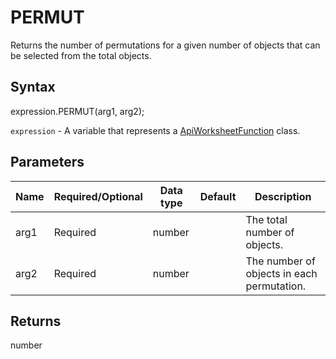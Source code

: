 # PERMUT

Returns the number of permutations for a given number of objects that can be selected from the total objects.

## Syntax

expression.PERMUT(arg1, arg2);

`expression` - A variable that represents a [ApiWorksheetFunction](../ApiWorksheetFunction.md) class.

## Parameters

| **Name** | **Required/Optional** | **Data type** | **Default** | **Description** |
| ------------- | ------------- | ------------- | ------------- | ------------- |
| arg1 | Required | number |  | The total number of objects. |
| arg2 | Required | number |  | The number of objects in each permutation. |

## Returns

number